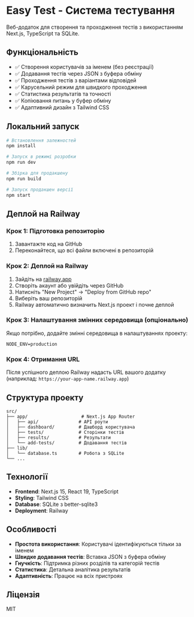 # Easy Test - Система тестування

Веб-додаток для створення та проходження тестів з використанням Next.js, TypeScript та SQLite.

## Функціональність

- ✅ Створення користувачів за іменем (без реєстрації)
- ✅ Додавання тестів через JSON з буфера обміну
- ✅ Проходження тестів з варіантами відповідей
- ✅ Карусельний режим для швидкого проходження
- ✅ Статистика результатів та точності
- ✅ Копіювання питань у буфер обміну
- ✅ Адаптивний дизайн з Tailwind CSS

## Локальний запуск

```bash
# Встановлення залежностей
npm install

# Запуск в режимі розробки
npm run dev

# Збірка для продакшену
npm run build

# Запуск продакшен версії
npm start
```

## Деплой на Railway

### Крок 1: Підготовка репозиторію

1. Завантажте код на GitHub
2. Переконайтеся, що всі файли включені в репозиторій

### Крок 2: Деплой на Railway

1. Зайдіть на [railway.app](https://railway.app)
2. Створіть акаунт або увійдіть через GitHub
3. Натисніть "New Project" → "Deploy from GitHub repo"
4. Виберіть ваш репозиторій
5. Railway автоматично визначить Next.js проект і почне деплой

### Крок 3: Налаштування змінних середовища (опціонально)

Якщо потрібно, додайте змінні середовища в налаштуваннях проекту:

```
NODE_ENV=production
```

### Крок 4: Отримання URL

Після успішного деплою Railway надасть URL вашого додатку (наприклад: `https://your-app-name.railway.app`)

## Структура проекту

```
src/
├── app/                    # Next.js App Router
│   ├── api/               # API роути
│   ├── dashboard/         # Дашборд користувача
│   ├── tests/             # Сторінки тестів
│   ├── results/           # Результати
│   └── add-tests/         # Додавання тестів
├── lib/
│   └── database.ts        # Робота з SQLite
└── ...
```

## Технології

- **Frontend**: Next.js 15, React 19, TypeScript
- **Styling**: Tailwind CSS
- **Database**: SQLite з better-sqlite3
- **Deployment**: Railway

## Особливості

- **Простота використання**: Користувачі ідентифікуються тільки за іменем
- **Швидке додавання тестів**: Вставка JSON з буфера обміну
- **Гнучкість**: Підтримка різних розділів та категорій тестів
- **Статистика**: Детальна аналітика результатів
- **Адаптивність**: Працює на всіх пристроях

## Ліцензія

MIT
